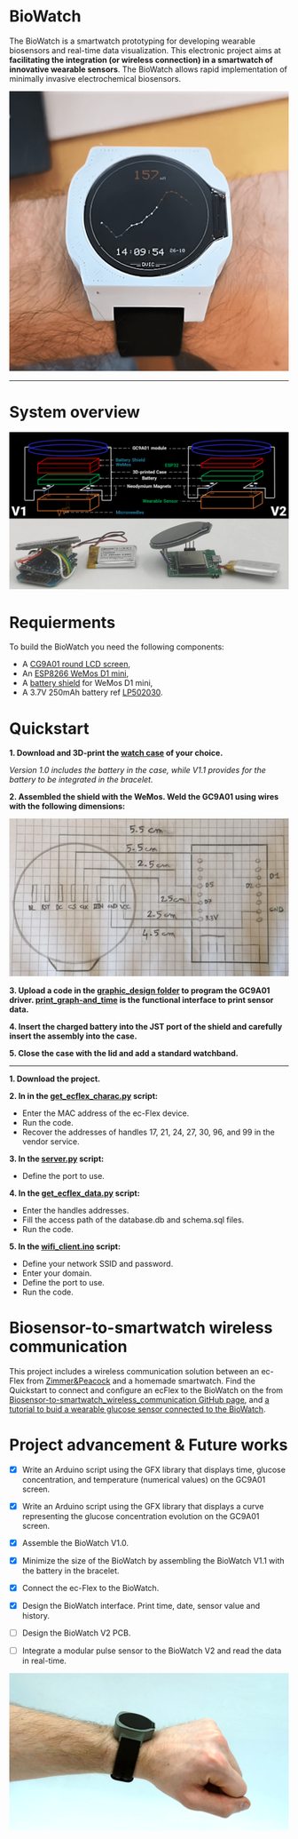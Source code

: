 # BioWatch
The BioWatch is a smartwatch prototyping for developing wearable biosensors and real-time data visualization. This electronic project aims at **facilitating the integration (or wireless connection) in a smartwatch of innovative wearable sensors**. The BioWatch allows rapid implementation of minimally invasive electrochemical biosensors. 

<p align="center">
  <img src=https://github.com/DeVinci-Innovation-Center/BioWatch/blob/main/images/bioWatch-V1.0.png?raw=true "BioWatch V1.0">
</p>

***

# System overview

<p align="center">
  <img src=https://github.com/DeVinci-Innovation-Center/BioWatch/blob/main/images/BioWatch-V1-V2-schemes.png?raw=true "BioWatch V1 and V2 overview">
</p>

# Requierments

To build the BioWatch you need the following components:
* A [CG9A01 round LCD screen](https://www.kubii.fr/ecrans-supports/3242-ecran-rond-lcd-1-28-pouces-3272496305625.html),
* An [ESP8266 WeMos D1 mini](https://www.amazon.fr/ESP8266-ESP-12F-D%C3%A9veloppement-NodeMCU-Compatible/dp/B093G72SHN/ref=sr_1_2?__mk_fr_FR=%C3%85M%C3%85%C5%BD%C3%95%C3%91&crid=3EZYZ6R68PT6Z&keywords=wemos%2Bd1%2Bmini&qid=1677507885&s=electronics&sprefix=wemos%2Bd1%2Bmini%2Celectronics%2C98&sr=1-2&th=1),
* A [battery shield](https://www.amazon.fr/AZDelivery-Batterie-lithium-Arduino-incluant/dp/B07XG817P8/ref=sr_1_1?__mk_fr_FR=%C3%85M%C3%85%C5%BD%C3%95%C3%91&crid=QAPOVML7V5FP&keywords=wemos+d1+mini+battery+shield&qid=1677508193&s=electronics&sprefix=wemos+d1+mini+battery+shield%2Celectronics%2C97&sr=1-1-catcorr) for WeMos D1 mini,
* A 3.7V 250mAh battery ref [LP502030](https://www.amazon.fr/EEMB-Batterie-Rechargeable-Navigation-Enregistreur/dp/B08FD3V6TF).
  
# Quickstart

**1. Download and 3D-print the [watch case](https://github.com/DeVinci-Innovation-Center/BioWatch/tree/main/hardware) of your choice.** 

*Version 1.0 includes the battery in the case, while V1.1 provides for the battery to be integrated in the bracelet.*

**2. Assembled the shield with the WeMos. Weld the GC9A01 using wires with the following dimensions:**
<p align="center">
  <img src=https://github.com/DeVinci-Innovation-Center/BioWatch/blob/main/images/CG9A01-to-WeMos.jpeg?raw=true "Assembling the GC9A01 with the WeMos">
</p>

**3. Upload a code in the [graphic_design folder](https://github.com/DeVinci-Innovation-Center/BioWatch/tree/main/ecflex-to-biowatch_wireless_communication/biowatch_client/graphic_design) to program the GC9A01 driver. [print_graph-and_time](https://github.com/DeVinci-Innovation-Center/BioWatch/tree/main/ecflex-to-biowatch_wireless_communication/biowatch_client/graphic_design/print_graph_and_time) is the functional interface to print sensor data.**

**4. Insert the charged battery into the JST port of the shield and carefully insert the assembly into the case.**

**5. Close the case with the lid and add a standard watchband.**


***

**1. Download the project.** 

**2. In in the [get_ecflex_charac.py](https://github.com/DeVinci-Innovation-Center/Smartwatch/blob/main/get_ecflex_charac.py) script:**
* Enter the MAC address of the ec-Flex device.
* Run the code.
* Recover the addresses of handles 17, 21, 24, 27, 30, 96, and 99 in the vendor service. 

**3. In the [server.py](https://github.com/DeVinci-Innovation-Center/Biosensor-to-smartwatch_wireless_communication/blob/main/biosensor/server.py) script:**
* Define the port to use.

**4. In the [get_ecflex_data.py](https://github.com/DeVinci-Innovation-Center/Smartwatch/blob/main/get_ecflex_data.py) script:**
* Enter the handles addresses.
* Fill the access path of the database.db and schema.sql files.
* Run the code.

**5. In the [wifi_client.ino](https://github.com/DeVinci-Innovation-Center/Biosensor-to-smartwatch_wireless_communication/blob/main/smartwatch/wifi_client/wifi_client.ino) script:**
* Define your network SSID and password.
* Enter your domain.
* Define the port to use.
* Run the code.

# Biosensor-to-smartwatch wireless communication
This project includes a wireless communication solution between an ec-Flex from [Zimmer&Peacock](https://www.zimmerpeacocktech.com/products/) and a homemade smartwatch. Find the Quickstart to connect and configure an ecFlex to the BioWatch on the from [Biosensor-to-smartwatch_wireless_communication GitHub page](https://github.com/DeVinci-Innovation-Center/Biosensor-to-smartwatch_wireless_communication), and [a tutorial to buid a wearable glucose sensor connected to the BioWatch](https://dvic.devinci.fr/tutorial/glucose-biosensor). 


# Project advancement & Future works

- [x] Write an Arduino script using the GFX library that displays time, glucose concentration, and temperature (numerical values) on the GC9A01 screen.
- [x] Write an Arduino script using the GFX library that displays a curve representing the glucose concentration evolution on the GC9A01 screen.
- [x] Assemble the BioWatch V1.0.
- [x] Minimize the size of the BioWatch by assembling the BioWatch V1.1 with the battery in the bracelet. 
- [x] Connect the ec-Flex to the BioWatch.
- [x] Design the BioWatch interface. Print time, date, sensor value and history.
- [ ] Design the BioWatch V2 PCB.
- [ ] Integrate a modular pulse sensor to the BioWatch V2 and read the data in real-time.


<p align="center">
  <img src=https://github.com/DeVinci-Innovation-Center/BioWatch/blob/main/images/BioWatch-photo-white-box-profil.png?raw=true>
</p>